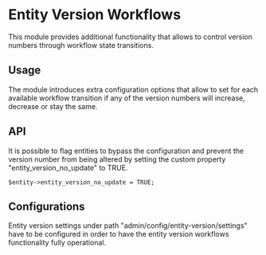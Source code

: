 # Entity Version Workflows

This module provides additional functionality that allows to control version numbers through workflow state transitions.

## Usage

The module introduces extra configuration options that allow to set for each available workflow transition if any
of the version numbers will increase, decrease or stay the same.

## API

It is possible to flag entities to bypass the configuration and prevent the version number from being altered
by setting the custom property "entity_version_no_update" to TRUE.

```
$entity->entity_version_no_update = TRUE;
```

## Configurations
Entity version settings under path "admin/config/entity-version/settings" have to be configured in order to
have the entity version workflows functionality fully operational.
